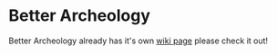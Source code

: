 # Better Archeology

Better Archeology already has it's own [wiki page](https://github.com/Pandarix/BetterArcheology/wiki) please check it out!